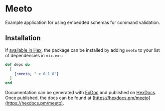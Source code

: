 # Meeto

Example application for using embedded schemas for command validation.

## Installation

If [available in Hex](https://hex.pm/docs/publish), the package can be installed
by adding `meeto` to your list of dependencies in `mix.exs`:

```elixir
def deps do
  [
    {:meeto, "~> 0.1.0"}
  ]
end
```

Documentation can be generated with [ExDoc](https://github.com/elixir-lang/ex_doc)
and published on [HexDocs](https://hexdocs.pm). Once published, the docs can
be found at [https://hexdocs.pm/meeto](https://hexdocs.pm/meeto).

